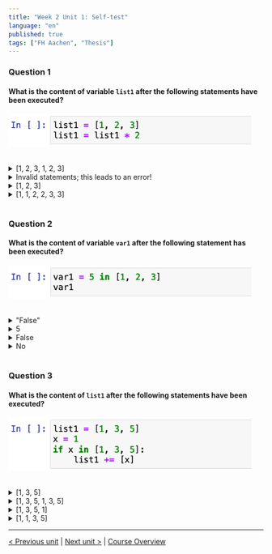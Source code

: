 ```yaml
---
title: "Week 2 Unit 1: Self-test"
language: "en"
published: true
tags: ["FH Aachen", "Thesis"]
---
```


### Question 1

#### What is the content of variable ```list1``` after the following statements have been executed?

<img src=imgs/week2_unit1_f1.png width="480"><br><br>

<details>
	<summary>[1, 2, 3, 1, 2, 3] </summary>
	<img  src="imgs/check.png" width="25">
</details>


<details>
	<summary>Invalid statements; this leads to an error!</summary>
	<img  src="imgs/cross.png" width="25">
</details>


<details>
	<summary>[1, 2, 3]</summary>
	<img  src="imgs/cross.png" width="25">
</details>


<details>
	<summary>[1, 1, 2, 2, 3, 3]</summary>
	<img  src="imgs/cross.png" width="25">
</details>




<br>

### Question 2

#### What is the content of variable ```var1``` after the following statement has been executed?

<img src=imgs/week2_unit1_f2.png width="480"><br><br>

<details>
	<summary>"False"</summary>
	<img  src="imgs/cross.png" width="25">
</details>


<details>
	<summary>5</summary>
	<img  src="imgs/cross.png" width="25">
</details>


<details>
	<summary>False</summary>
	<img  src="imgs/check.png" width="25">
</details>


<details>
	<summary>No</summary>
	<img  src="imgs/cross.png" width="25">
</details>




<br>

### Question 3

#### What is the content of ```list1``` after the following statements have been executed?

<img src=imgs/week2_unit1_f3.png width="480"><br><br>

<details>
	<summary>[1, 3, 5] </summary>
	<img  src="imgs/cross.png" width="25">
</details>


<details>
	<summary>[1, 3, 5, 1, 3, 5]</summary>
	<img  src="imgs/cross.png" width="25">
</details>


<details>
	<summary>[1, 3, 5, 1] </summary>
	<img  src="imgs/check.png" width="25">
</details>


<details>
	<summary>[1, 1, 3, 5] </summary>
	<img  src="imgs/cross.png" width="25">
</details>

---

[< Previous unit](/teaching/python-mooc/week2_unit2_using_index) | [Next unit >](/teaching/python-mooc/week2_unit1_lists_in_python) |
[Course Overview](/teaching/python-mooc)